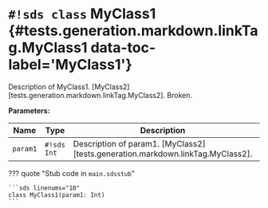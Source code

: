 # `#!sds class` MyClass1 {#tests.generation.markdown.linkTag.MyClass1 data-toc-label='MyClass1'}

Description of MyClass1.
[MyClass2][tests.generation.markdown.linkTag.MyClass2].
Broken.

**Parameters:**

| Name | Type | Description | Default |
|------|------|-------------|---------|
| `param1` | `#!sds Int` | Description of param1. [MyClass2][tests.generation.markdown.linkTag.MyClass2]. | - |

??? quote "Stub code in `main.sdsstub`"

    ```sds linenums="10"
    class MyClass1(param1: Int)
    ```
